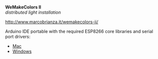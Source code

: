**WeMakeColors II**  
*distributed light installation*  

http://www.marcobrianza.it/wemakecolors-ii/


Arduino IDE portable with the required ESP8266 core libraries and serial port drivers:

* [Mac](https://www.dropbox.com/s/z8duefnrv334z9z/ArduinoMac.zip?dl=0)  
* [Windows](https://www.dropbox.com/s/ih6af5t31jnwzhw/ArduinoWindows.zip?dl=0)
